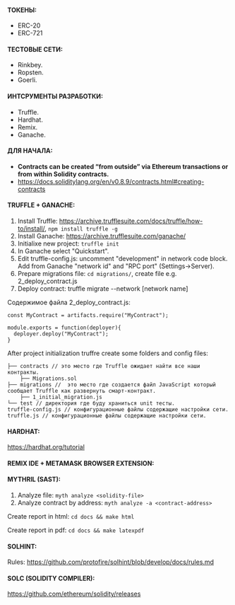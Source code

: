 #### ТОКЕНЫ:
- ERC-20
- ERC-721  

#### ТЕСТОВЫЕ СЕТИ:  
- Rinkbey.
- Ropsten.
- Goerli.  

#### ИНТСРУМЕНТЫ РАЗРАБОТКИ:  
- Truffle.
- Hardhat.
- Remix.
- Ganache.  

#### ДЛЯ НАЧАЛА:  
- **Contracts can be created “from outside” via Ethereum transactions or from within Solidity contracts.**
- https://docs.soliditylang.org/en/v0.8.9/contracts.html#creating-contracts  

#### TRUFFLE + GANACHE:  
1. Install Truffle: https://archive.trufflesuite.com/docs/truffle/how-to/install/, ```npm install truffle -g```  
2. Install Ganache: https://archive.trufflesuite.com/ganache/
3. Initialixe new project: ```truffle init```
4. In Ganache select "Quickstart".
5. Edit truffle-config.js: uncomment "development" in network code block. Add from Ganache "network id" and "RPC port" (Settings->Server).
6. Prepare migrations file: ```cd migrations/```, create file e.g. 2_deploy_contract.js
7. Deploy contract: truffle migrate --network \[network name\]  

Содержимое файла 2_deploy_contract.js:  

```
const MyContract = artifacts.require("MyContract");

module.exports = function(deployer){
  deployer.deploy("MyContract");
}

```

After project initialization truffre create some folders and config files:
```
├── contracts // это место где Truffle ожидает найти все наши контракты.
    ├── Migrations.sol
├── migrations //  это место где создается файл JavaScript который сообщает Truffle как развернуть смарт-контракт.
    ├── 1_initial_migration.js
└── test // директория где буду храниться unit тесты.
truffle-config.js // конфигурационные файлы содержащие настройки сети.
truffle.js // конфигурационные файлы содержащие настройки сети.
```

#### HARDHAT:  
https://hardhat.org/tutorial  


#### REMIX IDE + METAMASK BROWSER EXTENSION:  


#### MYTHRIL (SAST):  

1. Analyze file: ```myth analyze <solidity-file>```
2. Analyze contract by address: ```myth analyze -a <contract-address>```

Create report in html: ```cd docs && make html```  

Create report in pdf: ```cd docs && make latexpdf```  

#### SOLHINT:   

Rules: https://github.com/protofire/solhint/blob/develop/docs/rules.md


#### SOLC (SOLIDITY COMPILER):  

https://github.com/ethereum/solidity/releases  












